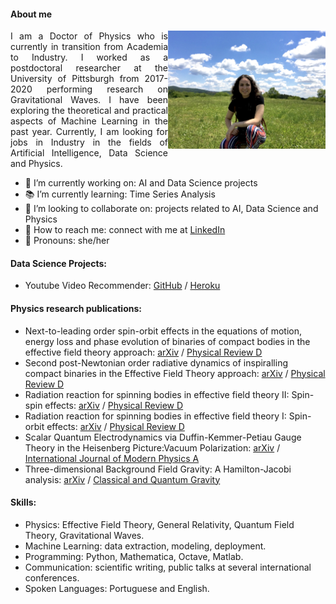 
#### About me

<img align="right" src="nat.jpg" width="50%"/>

<p align="justify">
I am a Doctor of Physics who is currently in transition from Academia to Industry. I worked as a postdoctoral researcher at the University of Pittsburgh from 2017-2020 performing research on Gravitational Waves. I have been exploring the theoretical and practical aspects of Machine Learning in the past year. Currently, I am looking for jobs in Industry in the fields of Artificial Intelligence, Data Science and Physics.</p>

- 🔭 I’m currently working on: AI and Data Science projects
- 📚 I’m currently learning: Time Series Analysis
- 🤝 I’m looking to collaborate on: projects related to AI, Data Science and Physics
- 📡 How to reach me: connect with me at <a href="https://www.linkedin.com/in/natalia-tenorio-maia/">LinkedIn</a>
- 🧙 Pronouns: she/her

#### Data Science Projects:
- Youtube Video Recommender: <a href="https://github.com/NataliaTenorioMaia/Portfolio/tree/main/Youtube_Video_Recommender">GitHub</a> / <a href="https://stormy-lake-83008.herokuapp.com">Heroku</a>

#### Physics research publications:
- Next-to-leading order spin-orbit effects in the equations of motion, energy loss and phase evolution of binaries of compact bodies in the effective field theory approach: <a href="https://arxiv.org/abs/2009.05628">arXiv</a> / <a href="https://journals.aps.org/prd/abstract/10.1103/PhysRevD.102.124020">Physical Review D</a>
- Second post-Newtonian order radiative dynamics of inspiralling compact binaries in the Effective Field Theory approach: <a href="https://arxiv.org/abs/1912.12546">arXiv</a> / <a href="https://journals.aps.org/prd/abstract/10.1103/PhysRevD.101.084058">Physical Review D</a>
- Radiation reaction for spinning bodies in effective field theory II: Spin-spin effects: <a href="https://arxiv.org/abs/1705.07938">arXiv</a> / <a href="https://journals.aps.org/prd/abstract/10.1103/PhysRevD.96.084065">Physical Review D</a>
- Radiation reaction for spinning bodies in effective field theory I: Spin-orbit effects: <a href="https://arxiv.org/abs/1705.07934">arXiv</a> / <a href="https://journals.aps.org/prd/abstract/10.1103/PhysRevD.96.084064">Physical Review D</a>
- Scalar Quantum Electrodynamics via Duffin-Kemmer-Petiau Gauge Theory in the Heisenberg Picture:Vacuum Polarization: <a href="https://arxiv.org/abs/1710.01571">arXiv</a> / <a href="https://www.worldscientific.com/doi/abs/10.1142/S0217751X18500598">International Journal of Modern Physics A</a>
- Three-dimensional Background Field Gravity: A Hamilton-Jacobi analysis: <a href="https://arxiv.org/abs/1503.04311">arXiv</a> / <a href="https://iopscience.iop.org/article/10.1088/0264-9381/32/18/185013">Classical and Quantum Gravity</a>

#### Skills:
- Physics: Effective Field Theory, General Relativity, Quantum Field Theory, Gravitational Waves.
- Machine Learning: data extraction, modeling, deployment. 
- Programming: Python, Mathematica, Octave, Matlab.
- Communication: scientific writing, public talks at several international conferences.
- Spoken Languages: Portuguese and English.
